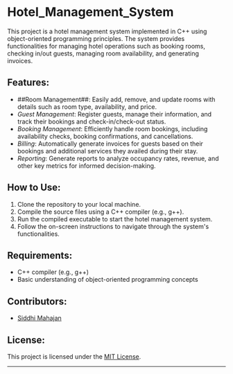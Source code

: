 # Hotel_Management_System
This project is a hotel management system implemented in C++ using object-oriented programming principles. The system provides functionalities for managing hotel operations such as booking rooms, checking in/out guests, managing room availability, and generating invoices.

## Features:

- ##Room Management##: Easily add, remove, and update rooms with details such as room type, availability, and price.
- *Guest Management*: Register guests, manage their information, and track their bookings and check-in/check-out status.
- *Booking Management*: Efficiently handle room bookings, including availability checks, booking confirmations, and cancellations.
- *Billing*: Automatically generate invoices for guests based on their bookings and additional services they availed during their stay.
- *Reporting*: Generate reports to analyze occupancy rates, revenue, and other key metrics for informed decision-making.

## How to Use:

1. Clone the repository to your local machine.
2. Compile the source files using a C++ compiler (e.g., g++).
3. Run the compiled executable to start the hotel management system.
4. Follow the on-screen instructions to navigate through the system's functionalities.

## Requirements:

- C++ compiler (e.g., g++)
- Basic understanding of object-oriented programming concepts

## Contributors:

- [Siddhi Mahajan](https://github.com/Siddhimahajan5801)

## License:

This project is licensed under the [MIT License](LICENSE).

---
